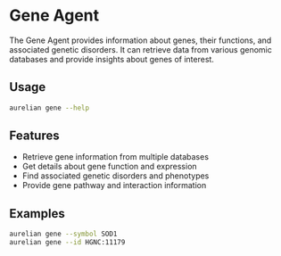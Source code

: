 # Gene Agent

The Gene Agent provides information about genes, their functions, and associated genetic disorders. It can retrieve data from various genomic databases and provide insights about genes of interest.

## Usage

```bash
aurelian gene --help
```

## Features

- Retrieve gene information from multiple databases
- Get details about gene function and expression
- Find associated genetic disorders and phenotypes
- Provide gene pathway and interaction information

## Examples

```bash
aurelian gene --symbol SOD1
aurelian gene --id HGNC:11179
```